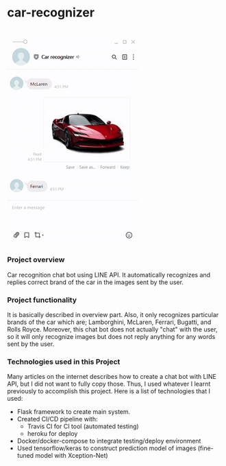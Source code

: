 # car-recognizer
![alt text](img/car-recognizer.gif)
===========
### Project overview
Car recognition chat bot using LINE API. It automatically recognizes and replies correct brand of the car in the images sent by the user. 

### Project functionality
It is basically described in overview part. Also, it only recognizes particular brands of the car which are; Lamborghini, McLaren, Ferrari, Bugatti, and Rolls Royce. Moreover,  this chat bot does not actually "chat" with the user, so it will only recognize images but does not reply anything for any words sent by the user.

### Technologies used in this Project 
Many articles on the internet describes how to create a chat bot with LINE API, but I did not want to fully copy those. Thus, I used whatever I learnt previously to accomplish this project. Here is a list of technologies that I used:  
  * Flask framework to create main system. 
  * Created CI/CD pipeline with:
    * Travis CI for CI tool (automated testing)
    * heroku for deploy 
  * Docker/docker-compose to integrate testing/deploy environment
  * Used tensorflow/keras to construct prediction model of images (fine-tuned model with Xception-Net)
